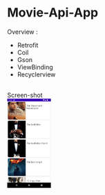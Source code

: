 # Movie-Api-App

Overview :
* Retrofit
* Coil
* Gson
* ViewBinding
* Recyclerview 

<br>
Screen-shot
<br>
<img alt="emadkeyvani  Movie-Api-App" src="/screenshot/Screenshot_1667989525.png" width="20%">
